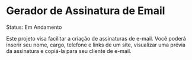 # Gerador de Assinatura de Email
Status: Em Andamento

Este projeto visa facilitar a criação de assinaturas de e-mail. Você poderá inserir seu nome, cargo, telefone e links de um site, visualizar uma prévia da assinatura e copiá-la para seu cliente de e-mail.
